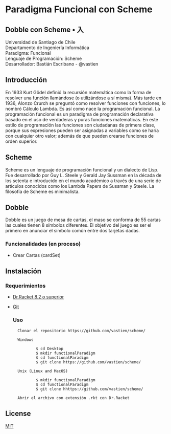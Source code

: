 # Paradigma Funcional con Scheme 
## Dobble con Scheme • 入

Universidad de Santiago de Chile            
Departamento de Ingeniería Informática                
Paradigma: Funcional           
Lenguaje de Programación: Scheme               
Desarrollador: Bastián Escribano - @vastien              


## Introducción 
En 1933 Kurt Gödel definió la recursión matemática como la forma de resolver una función llamándose (o utilizándose a sí misma). Más tarde en 1936, Alonzo Crurch se preguntó como resolver funciones con funciones, lo nombró Cálculo Lambda. Es así como nace la programación funcional.
La programación funcional es un paradigma de programación declarativa basado en el uso de verdaderas y puras funciones matemáticas. En este estilo de programación las funciones son ciudadanas de primera clase, porque sus expresiones pueden ser asignadas a variables como se haría con cualquier otro valor; además de que pueden crearse funciones de orden superior.


## Scheme 
Scheme es un lenguaje de programación funcional y un dialecto de Lisp. Fue desarrollado por Guy L. Steele y Gerald Jay Sussman en la década de los setenta e introducido en el mundo académico a través de una serie de artículos conocidos como los Lambda Papers de Sussman y Steele. La filosofía de Scheme es minimalista.

## Dobble
Dobble es un juego de mesa de cartas, el maso se conforma de 55 cartas las cuales tienen 8 símbolos diferentes. El objetivo del juego es ser el primero en anunciar el símbolo común entre dos tarjetas dadas.


### Funcionalidades (en proceso)

* Crear Cartas (cardSet)


## Instalación

### Requerimientos
* [Dr.Racket 8.2 o superior](https://download.racket-lang.org/)         
* [Git](https://git-scm.com/downloads)

  ### Uso

        Clonar el repositorio https://github.com/vastien/scheme/
        
        Windows
        
                $ cd Desktop
                $ mkdir functionalParadigm
                $ cd functionalParadigm
                $ git clone https://github.com/vastien/scheme/
                
        Unix (Linux and MacOS) 
        
                $ mkdir functionalParadigm
                $ cd functionalParadigm
                $ git clone hhttps://github.com/vastien/scheme/

        Abrir el archivo con extensión .rkt con Dr.Racket 
        
## License
[MIT](https://choosealicense.com/licenses/mit/)



